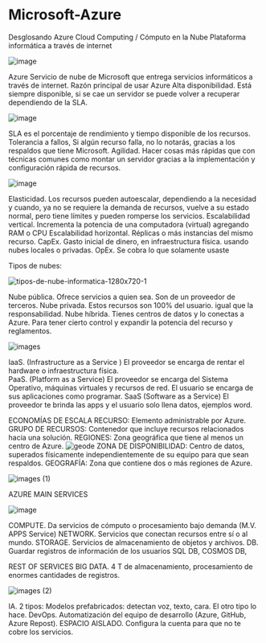 # Microsoft-Azure
Desglosando Azure
Cloud Computing / Cómputo en la Nube
Plataforma informática a través de internet

![image](https://user-images.githubusercontent.com/87049768/125715485-b429444a-808d-4b0c-8e33-061aa1205eaf.png)

Azure 
Servicio de nube de Microsoft que entrega servicios informáticos a través de internet.
Razón principal de usar Azure
Alta disponibilidad. Está siempre disponible, si se cae un servidor se puede volver a recuperar dependiendo de la SLA.

![image](https://user-images.githubusercontent.com/87049768/125715822-b63d14da-2422-4dda-8898-78a2e104ab39.png)

SLA es el porcentaje de rendimiento y tiempo disponible de los recursos.
Tolerancia a fallos, Si algún recurso falla, no lo notarás, gracias a los respaldos que tiene Microsoft.
Agilidad. 
Hacer cosas más rápidas que con técnicas comunes como montar un servidor gracias a la implementación y configuración rápida de recursos.

![image](https://user-images.githubusercontent.com/87049768/125716068-bb0e72ca-c4fd-4353-9034-636e36f73ed9.png)

Elasticidad. 
Los recursos pueden autoescalar, dependiendo a la necesidad y cuando,  ya no se requiere la demanda de recursos, vuelve a su estado normal, pero tiene límites y pueden romperse los servicios.
Escalabilidad vertical. 
Incrementa la potencia de una computadora (virtual) agregando RAM o CPU
Escalabilidad horizontal. 
Réplicas o más instancias del mismo recurso. 
CapEx. 
Gasto inicial de dinero, en infraestructura física. usando nubes locales o privadas.
OpEx. 
Se cobra lo que solamente usaste

Tipos de nubes:

![tipos-de-nube-informatica-1280x720-1](https://user-images.githubusercontent.com/87049768/125717154-36e0222c-f305-4cd5-825b-be6f6d35f87d.jpg)

Nube pública. Ofrece servicios a quien sea. Son de un proveedor de terceros.
Nube privada. Estos recursos son 100% del usuario. igual que la responsabilidad.
Nube híbrida. Tienes centros de datos y lo conectas a Azure. Para tener cierto control y expandir la potencia del recurso y reglamentos.

![images](https://user-images.githubusercontent.com/87049768/125717382-6635224b-0d23-40bb-b182-520d68cf738c.jpg)

IaaS. (Infrastructure as a Service ) El proveedor se encarga de rentar el hardware o infraestructura física.  
PaaS. (Platform as a Service) El proveedor se encarga del Sistema Operativo, máquinas virtuales y recursos de red.  El usuario se encarga de sus aplicaciones como programar.
SaaS (Software as a Service) El proveedor te brinda las apps y el usuario solo llena datos, ejemplos word.

ECONOMÍAS DE ESCALA
RECURSO: 
Elemento administrable por Azure.
GRUPO DE RECURSOS: 
Contenedor que incluye recursos relacionados hacia una solución.
REGIONES: 
Zona geográfica que tiene al menos un centro de Azure.
![geode](https://user-images.githubusercontent.com/87049768/125717877-0deb35c6-fefe-48d9-900f-65012e9e9b31.jpg)
ZONA DE DISPONIBILIDAD: 
Centro de datos, superados físicamente independientemente de su equipo para que sean respaldos. 
GEOGRAFÍA:
Zona que contiene dos o más regiones de Azure.

![images (1)](https://user-images.githubusercontent.com/87049768/125718043-bf0f3fab-0117-4eba-bae6-f2e74f9e226f.jpg)

AZURE MAIN SERVICES

![image](https://user-images.githubusercontent.com/87049768/125719020-4d5bb2f0-2765-41ae-b115-c3b2b56c9e94.png)

COMPUTE. Da servicios de cómputo o procesamiento bajo demanda (M.V. APPS Service)
NETWORK. Servicios que conectan recursos entre sí o al mundo.
STORAGE. Servicios de almacenamiento de objetos y archivos. 
DB.  Guardar registros de información de los usuarios SQL DB, COSMOS DB, 

REST OF SERVICES
BIG DATA. 4 T de almacenamiento, procesamiento de enormes cantidades de registros. 

![images (2)](https://user-images.githubusercontent.com/87049768/125719377-de2f4cd2-5882-477c-956d-78436419ca85.jpg)

IA. 2 tipos: Modelos prefabricados: detectan voz, texto, cara. El otro tipo lo hace. 
DevOps. Automatización del equipo de desarrollo (Azure, GitHub, Azure Repost).
ESPACIO AISLADO. Configura la cuenta para que no te cobre los servicios.
